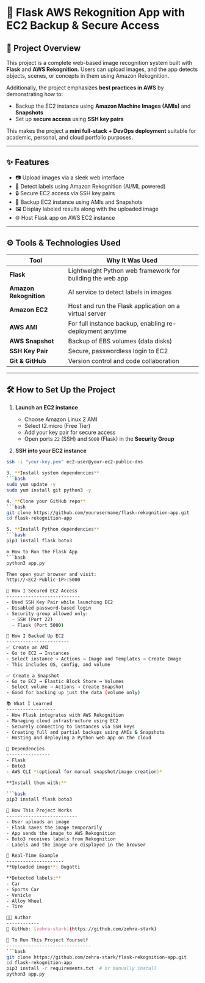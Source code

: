 # 🚀 Flask AWS Rekognition App with EC2 Backup & Secure Access

## 📌 Project Overview

This project is a complete web-based image recognition system built with **Flask** and **AWS Rekognition**. Users can upload images, and the app detects objects, scenes, or concepts in them using Amazon Rekognition.

Additionally, the project emphasizes **best practices in AWS** by demonstrating how to:
- Backup the EC2 instance using **Amazon Machine Images (AMIs)** and **Snapshots**
- Set up **secure access** using **SSH key pairs**

This makes the project a **mini full-stack + DevOps deployment** suitable for academic, personal, and cloud portfolio purposes.

---

## ✨ Features

- 📷 Upload images via a sleek web interface
- 🧠 Detect labels using Amazon Rekognition (AI/ML powered)
- 🔒 Secure EC2 access via SSH key pairs
- 💾 Backup EC2 instance using AMIs and Snapshots
- 🖼️ Display labeled results along with the uploaded image
- 🌐 Host Flask app on AWS EC2 instance

---

## ⚙️ Tools & Technologies Used

| Tool | Why It Was Used |
|------|------------------|
| **Flask** | Lightweight Python web framework for building the web app |
| **Amazon Rekognition** | AI service to detect labels in images |
| **Amazon EC2** | Host and run the Flask application on a virtual server |
| **AWS AMI** | For full instance backup, enabling re-deployment anytime |
| **AWS Snapshot** | Backup of EBS volumes (data disks) |
| **SSH Key Pair** | Secure, passwordless login to EC2 |
| **Git & GitHub** | Version control and code collaboration |

---

## 🛠️ How to Set Up the Project

1. **Launch an EC2 instance**
   - Choose Amazon Linux 2 AMI
   - Select t2.micro (Free Tier)
   - Add your key pair for secure access
   - Open ports `22` (SSH) and `5000` (Flask) in the **Security Group**

2. **SSH into your EC2 instance**
```bash
ssh -i "your-key.pem" ec2-user@your-ec2-public-dns

3. **Install system dependencies**
```bash
sudo yum update -y
sudo yum install git python3 -y

4. **Clone your GitHub repo**
```bash
git clone https://github.com/yourusername/flask-rekognition-app.git
cd flask-rekognition-app

5. **Install Python dependencies**
```bash
pip3 install flask boto3

⚙️ How to Run the Flask App
```bash
python3 app.py

Then open your browser and visit:
http://<EC2-Public-IP>:5000

🔐 How I Secured EC2 Access
---------------------------
- Used SSH Key Pair while launching EC2  
- Disabled password-based login  
- Security group allowed only:  
  - SSH (Port 22)  
  - Flask (Port 5000)  

💾 How I Backed Up EC2
-----------------------
✅ Create an AMI  
- Go to EC2 → Instances  
- Select instance → Actions → Image and Templates → Create Image  
- This includes OS, config, and volume  

✅ Create a Snapshot  
- Go to EC2 → Elastic Block Store → Volumes  
- Select volume → Actions → Create Snapshot  
- Good for backing up just the data (volume only)  

📚 What I Learned
------------------
- How Flask integrates with AWS Rekognition  
- Managing cloud infrastructure using EC2  
- Securely connecting to instances via SSH keys  
- Creating full and partial backups using AMIs & Snapshots  
- Hosting and deploying a Python web app on the cloud  

📂 Dependencies
----------------
- Flask  
- Boto3  
- AWS CLI *(optional for manual snapshot/image creation)*  

**Install them with:**

```bash
pip3 install flask boto3

🚀 How This Project Works
--------------------------
- User uploads an image  
- Flask saves the image temporarily  
- App sends the image to AWS Rekognition  
- Boto3 receives labels from Rekognition  
- Labels and the image are displayed in the browser  

🧪 Real-Time Example
---------------------
**Uploaded image**: Bugatti  

**Detected labels:**
- Car  
- Sports Car  
- Vehicle  
- Alloy Wheel  
- Tire  

🧑‍💻 Author
------------
🔗 GitHub: [zehra-stark](https://github.com/zehra-stark)

🏁 To Run This Project Yourself
-------------------------------
```bash
git clone https://github.com/zehra-stark/flask-rekognition-app.git
cd flask-rekognition-app
pip3 install -r requirements.txt  # or manually install
python3 app.py

